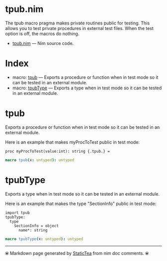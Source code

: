 # tpub.nim

The tpub macro pragma makes private routines public for testing. This allows you to test private procedures in external test files. When the test option is off, the macros do nothing.

* [tpub.nim](../src/tpub.nim) &mdash; Nim source code.
# Index

* macro: [tpub](#tpub) &mdash; Exports a procedure or function when in test mode so it can be
tested in an external module.
* macro: [tpubType](#tpubtype) &mdash; Exports a type when in test mode so it can be tested in an
external module.

# tpub

Exports a procedure or function when in test mode so it can be
tested in an external module.

Here is an example that makes myProcToTest public in
test mode:

~~~
proc myProcToTest(value:int): string {.tpub.} =
~~~~

```nim
macro tpub(x: untyped): untyped
```


# tpubType

Exports a type when in test mode so it can be tested in an
external module.

Here is an example that makes the type "SectionInfo" public in
test mode:

~~~
import tpub
tpubType:
  type
    SectionInfo = object
      name*: string
~~~~

```nim
macro tpubType(x: untyped): untyped
```



---
⦿ Markdown page generated by [StaticTea](https://github.com/flenniken/statictea/) from nim doc comments. ⦿
